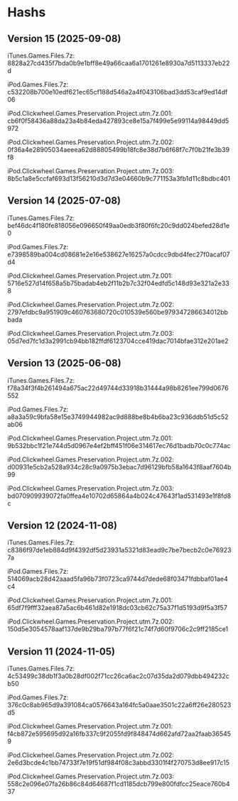 # Hashs
## Version 15 (2025-09-08)
iTunes.Games.Files.7z: 8828a27cd435f7bda0b9e1bff8e49a66caa6a1701261e8930a7d5113337eb22d

iPod.Games.Files.7z: c532208b700e10edf621ec65cf188d546a2a4f043106bad3dd53caf9ed14df06

iPod.Clickwheel.Games.Preservation.Project.utm.7z.001: cb6f0f58436a88da23a4b84eda427893ce8e15a7f499e5e99114a98449dd5972

iPod.Clickwheel.Games.Preservation.Project.utm.7z.002: 0f36a4e28905034aeeea62d88805499b18fc8e38d7b6f68f7c7f0b21fe3b39f8

iPod.Clickwheel.Games.Preservation.Project.utm.7z.003: 8b5c1a8e5ccfaf693d13f56210d3d7d3e04660b9c771153a3fb1d11c8bdbc401

## Version 14 (2025-07-08)
iTunes.Games.Files.7z: bef46dc4f180fe818056e096650f49aa0edb3f80f6fc20c9dd024befed28d1e0

iPod.Games.Files.7z: e7398589ba004cd08681e2e16e538627e16257a0cdcc9dbd4fec27f0acaf07d4

iPod.Clickwheel.Games.Preservation.Project.utm.7z.001: 5716e527d14f658a5b75badab4eb2f11b2b7c32f04edfd5c148d93e321a2e338

iPod.Clickwheel.Games.Preservation.Project.utm.7z.002: 2797efdbc9a951909c460763680720c010539e560be979347286634012bbbada

iPod.Clickwheel.Games.Preservation.Project.utm.7z.003: 05d7ed7fc1d3a2991cb94bb182ffdf6123704cce419dac7014bfae312e201ae2

## Version 13 (2025-06-08)
iTunes.Games.Files.7z: f78a34f3f4b261494a675ac22d49744d33918b31444a98b8261ee799d0676552

iPod.Games.Files.7z: a8a3a59c9bfa58e15e3749944982ac9d888be8b4b6ba23c936ddb51d5c52ab06

iPod.Clickwheel.Games.Preservation.Project.utm.7z.001: 9b532bbc1f21e744d5d0967e4ef2bff451f06e314617ec76d1badb70c0c774ac

iPod.Clickwheel.Games.Preservation.Project.utm.7z.002: d00931e5cb2a528a934c28c9a0975b3ebac7d96129bfb58a1643f8aaf7604b99

iPod.Clickwheel.Games.Preservation.Project.utm.7z.003: bd070909939072fa0ffea4e10702d65864a4b024c47643f1ad531493e1f8fd8c

## Version 12 (2024-11-08)
iTunes.Games.Files.7z: c8386f97de1eb884d9f4392df5d23931a5321d83ead9c7be7becb2c0e769237a

iPod.Games.Files.7z: 514069acb28d42aaad5fa96b73f0723ca9744d7dede68f03471fdbbaf01ae4c4

iPod.Clickwheel.Games.Preservation.Project.utm.7z.001: 65df7f9fff32aea87a5ac6b461d82e1918dc03cb62c75a37f1d5193d9f5a3f57

iPod.Clickwheel.Games.Preservation.Project.utm.7z.002: 150d5e3054578aaf137de9b29ba797b77f6f21c74f7d60f9706c2c9ff2185ce1

## Version 11 (2024-11-05)
iTunes.Games.Files.7z: 4c53499c38db1f3a0b28df002f71cc26ca6ac2c07d35da2d079dbb494232cb50

iPod.Games.Files.7z: 376c0c8ab965d9a391084ca0576643a164fc5a0aae3501c22a6ff26e280523d5

iPod.Clickwheel.Games.Preservation.Project.utm.7z.001: f4cb872e595695d92a16fb337c9f2055fd9f848474d662afd72aa2faab365459

iPod.Clickwheel.Games.Preservation.Project.utm.7z.002: 2e6d3bcde4c1bb74733f7e19f51df984f08c3abbd3301f4f270753d8ee917c15

iPod.Clickwheel.Games.Preservation.Project.utm.7z.003: 558c2e096e07fa26b86c84d64687f1cd1185dcb799e800fdfcc25eace760b437